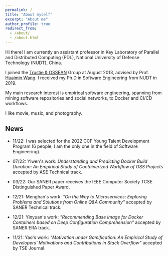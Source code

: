```yaml
---
permalink: /
title: "About myself"
excerpt: "About me"
author_profile: true
redirect_from: 
  - /about/
  - /about.html
---
```


Hi there! I am currently an assistant professor in Key Laboratory of Parallel and Distributed Computing (PDL), National University of Defense Technology (NUDT), China.

I joined the [Trustie & OSSEAN](https://www.trustie.net) Group at August 2013, advised by Prof. [Huaimin Wang](https://dblp.uni-trier.de/pers/hd/w/Wang:Huaimin). I received my Ph.D in Software Engineering from NUDT in 2019. 

My main research interest is empirical software engineering, spanning from mining software repositories and social networks, to Docker and CI/CD workflows.

I like movie, music, and photography. 

## News
* 11/22: I was selected for the 2022 CCF Young Talent Development Program (6 people; I am the only one in the field of Software Engineering).

* 07/22: Yiwen's work: *Understanding and Predicting Docker Build Duration: An Empirical Study of Containerized Workflow of OSS Projects* accepted by ASE Technical track.

* 03/22: Our SANER paper receives the IEEE Computer Society TCSE Distinguished Paper Award.

* 12/21: Menghan's work: *"On the Way to Microservices: Exploring Problems and Solutions from Online Q&A Community"* accepted by SANER Technical track.

* 12/21: Yinyuan's work: *"Recommending Base Image for Docker Containers based on Deep Configuration Comprehension"* accepted by SANER ERA track.

* 11/21: Yao's work: *"Motivation under Gamification: An Empirical Study of Developers' Motivations and Contributions in Stack Overflow"* accepted by TSE Journal.



